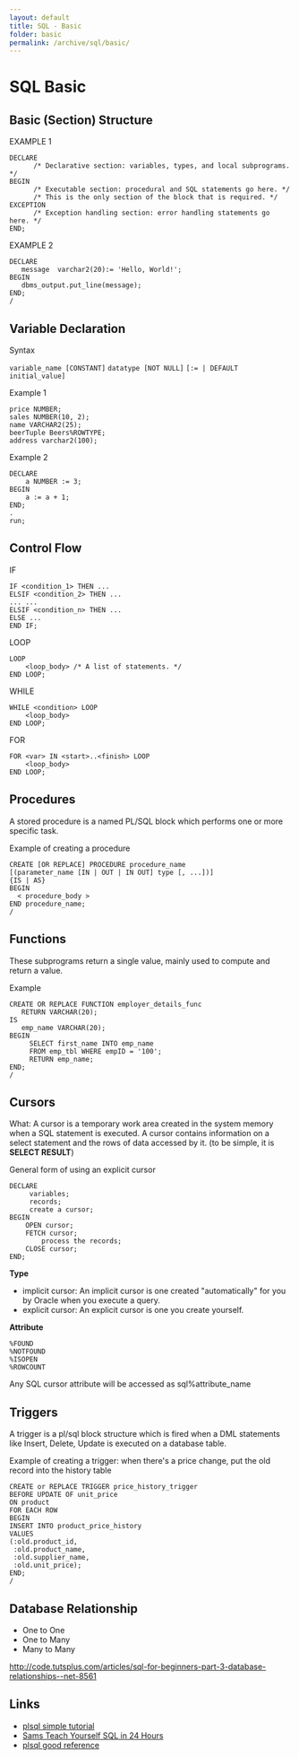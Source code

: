 ```yaml
---
layout: default
title: SQL - Basic
folder: basic
permalink: /archive/sql/basic/
---
```



# SQL Basic

## Basic (Section) Structure

EXAMPLE 1

```
DECLARE
      /* Declarative section: variables, types, and local subprograms. */
BEGIN
      /* Executable section: procedural and SQL statements go here. */
      /* This is the only section of the block that is required. */
EXCEPTION
      /* Exception handling section: error handling statements go here. */
END;
```

EXAMPLE 2

```
DECLARE
   message  varchar2(20):= 'Hello, World!';
BEGIN
   dbms_output.put_line(message);
END;
/
```

## Variable Declaration

Syntax

`variable_name [CONSTANT]` `datatype [NOT NULL]` `[:= | DEFAULT initial_value]`

Example 1

```
price NUMBER;
sales NUMBER(10, 2);
name VARCHAR2(25);
beerTuple Beers%ROWTYPE;
address varchar2(100);
```

Example 2

```
DECLARE
    a NUMBER := 3;
BEGIN
    a := a + 1;
END;
.
run;
```

##  Control Flow

IF

```
IF <condition_1> THEN ...
ELSIF <condition_2> THEN ...
... ...
ELSIF <condition_n> THEN ...
ELSE ...
END IF;
```

LOOP

```
LOOP
    <loop_body> /* A list of statements. */
END LOOP;
```

WHILE

```
WHILE <condition> LOOP
    <loop_body>
END LOOP;
```

FOR

```
FOR <var> IN <start>..<finish> LOOP
    <loop_body>
END LOOP;
```

## Procedures

A stored procedure is a named PL/SQL block which performs one or more specific task.

Example of creating a procedure

```
CREATE [OR REPLACE] PROCEDURE procedure_name
[(parameter_name [IN | OUT | IN OUT] type [, ...])]
{IS | AS}
BEGIN
  < procedure_body >
END procedure_name;
/
```

## Functions

These subprograms return a single value, mainly used to compute and return a value.

Example

```
CREATE OR REPLACE FUNCTION employer_details_func
   RETURN VARCHAR(20);
IS
   emp_name VARCHAR(20);
BEGIN
	 SELECT first_name INTO emp_name
	 FROM emp_tbl WHERE empID = '100';
	 RETURN emp_name;
END;
/
```

## Cursors

What: A cursor is a temporary work area created in the system memory when a SQL statement is executed. 
A cursor contains information on a select statement and the rows of data accessed by it. (to be simple, it is **SELECT RESULT**)

General form of using an explicit cursor

```
DECLARE
	 variables;
	 records;
	 create a cursor;
BEGIN
	OPEN cursor;
	FETCH cursor;
		process the records;
	CLOSE cursor;
END;
```

**Type**

- implicit cursor: An implicit cursor is one created "automatically" for you by Oracle when you execute a query.
- explicit cursor: An explicit cursor is one you create yourself.

**Attribute**

```
%FOUND
%NOTFOUND
%ISOPEN
%ROWCOUNT
```

Any SQL cursor attribute will be accessed as sql%attribute_name

## Triggers

A trigger is a pl/sql block structure which is fired when a DML statements like Insert, Delete, Update is executed on a database table.

Example of creating a trigger: when there's a price change, put the old record into the history table

```
CREATE or REPLACE TRIGGER price_history_trigger
BEFORE UPDATE OF unit_price
ON product
FOR EACH ROW
BEGIN
INSERT INTO product_price_history
VALUES
(:old.product_id,
 :old.product_name,
 :old.supplier_name,
 :old.unit_price);
END;
/
```

## Database Relationship

- One to One
- One to Many
- Many to Many

http://code.tutsplus.com/articles/sql-for-beginners-part-3-database-relationships--net-8561

## Links

- [plsql simple tutorial](http://plsql-tutorial.com/)
- [Sams Teach Yourself SQL in 24 Hours](http://www.informit.com/library/library.aspx?b=STY_Sql_24hours)
- [plsql good reference](http://www.techonthenet.com/oracle/index.php)

